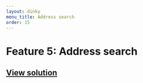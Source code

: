 ```yaml
---
layout: dinky
menu_title: Address search
order: 15
---
```


# Feature 5: Address search

## [View solution](https://github.com/olim7t/map-tutorial/commit/ceeb9c3e624695f731b795b0ba8df4d9c6f0c2d2)
